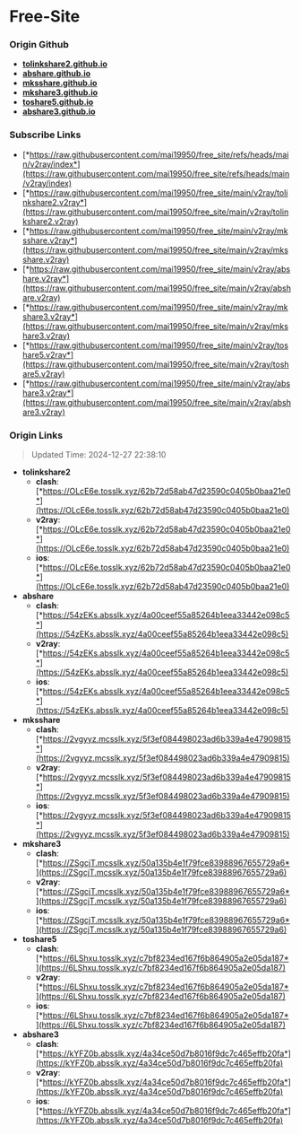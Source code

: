 # Free-Site

### Origin Github

- [**tolinkshare2.github.io**](https://github.com/tolinkshare2/tolinkshare2.github.io)
- [**abshare.github.io**](https://github.com/abshare/abshare.github.io)
- [**mksshare.github.io**](https://github.com/mksshare/mksshare.github.io)
- [**mkshare3.github.io**](https://github.com/mkshare3/mkshare3.github.io)
- [**toshare5.github.io**](https://github.com/toshare5/toshare5.github.io)
- [**abshare3.github.io**](https://github.com/abshare3/abshare3.github.io)

### Subscribe Links

- [*https://raw.githubusercontent.com/mai19950/free_site/refs/heads/main/v2ray/index*](https://raw.githubusercontent.com/mai19950/free_site/refs/heads/main/v2ray/index)
- [*https://raw.githubusercontent.com/mai19950/free_site/main/v2ray/tolinkshare2.v2ray*](https://raw.githubusercontent.com/mai19950/free_site/main/v2ray/tolinkshare2.v2ray)
- [*https://raw.githubusercontent.com/mai19950/free_site/main/v2ray/mksshare.v2ray*](https://raw.githubusercontent.com/mai19950/free_site/main/v2ray/mksshare.v2ray)
- [*https://raw.githubusercontent.com/mai19950/free_site/main/v2ray/abshare.v2ray*](https://raw.githubusercontent.com/mai19950/free_site/main/v2ray/abshare.v2ray)
- [*https://raw.githubusercontent.com/mai19950/free_site/main/v2ray/mkshare3.v2ray*](https://raw.githubusercontent.com/mai19950/free_site/main/v2ray/mkshare3.v2ray)
- [*https://raw.githubusercontent.com/mai19950/free_site/main/v2ray/toshare5.v2ray*](https://raw.githubusercontent.com/mai19950/free_site/main/v2ray/toshare5.v2ray)
- [*https://raw.githubusercontent.com/mai19950/free_site/main/v2ray/abshare3.v2ray*](https://raw.githubusercontent.com/mai19950/free_site/main/v2ray/abshare3.v2ray)

### Origin Links

> Updated Time: 2024-12-27 22:38:10

- **tolinkshare2**
  - **clash**: [*https://OLcE6e.tosslk.xyz/62b72d58ab47d23590c0405b0baa21e0*](https://OLcE6e.tosslk.xyz/62b72d58ab47d23590c0405b0baa21e0)
  - **v2ray**: [*https://OLcE6e.tosslk.xyz/62b72d58ab47d23590c0405b0baa21e0*](https://OLcE6e.tosslk.xyz/62b72d58ab47d23590c0405b0baa21e0)
  - **ios**: [*https://OLcE6e.tosslk.xyz/62b72d58ab47d23590c0405b0baa21e0*](https://OLcE6e.tosslk.xyz/62b72d58ab47d23590c0405b0baa21e0)
- **abshare**
  - **clash**: [*https://54zEKs.absslk.xyz/4a00ceef55a85264b1eea33442e098c5*](https://54zEKs.absslk.xyz/4a00ceef55a85264b1eea33442e098c5)
  - **v2ray**: [*https://54zEKs.absslk.xyz/4a00ceef55a85264b1eea33442e098c5*](https://54zEKs.absslk.xyz/4a00ceef55a85264b1eea33442e098c5)
  - **ios**: [*https://54zEKs.absslk.xyz/4a00ceef55a85264b1eea33442e098c5*](https://54zEKs.absslk.xyz/4a00ceef55a85264b1eea33442e098c5)
- **mksshare**
  - **clash**: [*https://2vgyyz.mcsslk.xyz/5f3ef084498023ad6b339a4e47909815*](https://2vgyyz.mcsslk.xyz/5f3ef084498023ad6b339a4e47909815)
  - **v2ray**: [*https://2vgyyz.mcsslk.xyz/5f3ef084498023ad6b339a4e47909815*](https://2vgyyz.mcsslk.xyz/5f3ef084498023ad6b339a4e47909815)
  - **ios**: [*https://2vgyyz.mcsslk.xyz/5f3ef084498023ad6b339a4e47909815*](https://2vgyyz.mcsslk.xyz/5f3ef084498023ad6b339a4e47909815)
- **mkshare3**
  - **clash**: [*https://ZSgcjT.mcsslk.xyz/50a135b4e1f79fce83988967655729a6*](https://ZSgcjT.mcsslk.xyz/50a135b4e1f79fce83988967655729a6)
  - **v2ray**: [*https://ZSgcjT.mcsslk.xyz/50a135b4e1f79fce83988967655729a6*](https://ZSgcjT.mcsslk.xyz/50a135b4e1f79fce83988967655729a6)
  - **ios**: [*https://ZSgcjT.mcsslk.xyz/50a135b4e1f79fce83988967655729a6*](https://ZSgcjT.mcsslk.xyz/50a135b4e1f79fce83988967655729a6)
- **toshare5**
  - **clash**: [*https://6LShxu.tosslk.xyz/c7bf8234ed167f6b864905a2e05da187*](https://6LShxu.tosslk.xyz/c7bf8234ed167f6b864905a2e05da187)
  - **v2ray**: [*https://6LShxu.tosslk.xyz/c7bf8234ed167f6b864905a2e05da187*](https://6LShxu.tosslk.xyz/c7bf8234ed167f6b864905a2e05da187)
  - **ios**: [*https://6LShxu.tosslk.xyz/c7bf8234ed167f6b864905a2e05da187*](https://6LShxu.tosslk.xyz/c7bf8234ed167f6b864905a2e05da187)
- **abshare3**
  - **clash**: [*https://kYFZ0b.absslk.xyz/4a34ce50d7b8016f9dc7c465effb20fa*](https://kYFZ0b.absslk.xyz/4a34ce50d7b8016f9dc7c465effb20fa)
  - **v2ray**: [*https://kYFZ0b.absslk.xyz/4a34ce50d7b8016f9dc7c465effb20fa*](https://kYFZ0b.absslk.xyz/4a34ce50d7b8016f9dc7c465effb20fa)
  - **ios**: [*https://kYFZ0b.absslk.xyz/4a34ce50d7b8016f9dc7c465effb20fa*](https://kYFZ0b.absslk.xyz/4a34ce50d7b8016f9dc7c465effb20fa)
